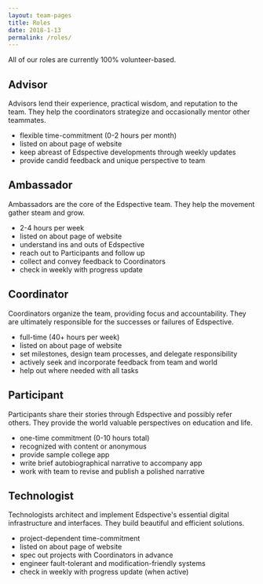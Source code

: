 ```yaml
---
layout: team-pages
title: Roles
date: 2018-1-13
permalink: /roles/
---
```


All of our roles are currently 100% volunteer-based.

## Advisor
Advisors lend their experience, practical wisdom, and reputation to the team. They help the coordinators strategize and occasionally mentor other teammates.
- flexible time-commitment (0-2 hours per month)
- listed on about page of website
- keep abreast of Edspective developments through weekly updates
- provide candid feedback and unique perspective to team


## Ambassador
Ambassadors are the core of the Edspective team. They help the movement gather steam and grow.
- 2-4 hours per week
- listed on about page of website
- understand ins and outs of Edspective
- reach out to Participants and follow up
- collect and convey feedback to Coordinators
- check in weekly with progress update


## Coordinator
Coordinators organize the team, providing focus and accountability. They are ultimately responsible for the successes or failures of Edspective.
- full-time (40+ hours per week)
- listed on about page of website
- set milestones, design team processes, and delegate responsibility
- actively seek and incorporate feedback from team and world
- help out where needed with all tasks


## Participant
Participants share their stories through Edspective and possibly refer others. They provide the world valuable perspectives on education and life.
- one-time commitment (0-10 hours total)
- recognized with content or anonymous
- provide sample college app
- write brief autobiographical narrative to accompany app
- work with team to revise and publish a polished narrative


## Technologist
Technologists architect and implement Edspective's essential digital infrastructure and interfaces. They build beautiful and efficient solutions.
- project-dependent time-commitment
- listed on about page of website
- spec out projects with Coordinators in advance
- engineer fault-tolerant and modification-friendly systems
- check in weekly with progress update (when active)
